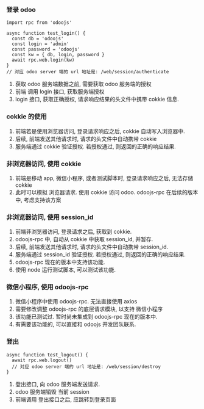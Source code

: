 ### 登录 odoo

```
import rpc from 'odoojs'

async function test_login() {
  const db = 'odoojs'
  const login = 'admin'
  const password = 'odoojs'
  const kw = { db, login, password }
  await rpc.web.login(kw)
}
// 对应 odoo server 端的 url 地址是: /web/session/authenticate
```

1. 获取 odoo 服务端数据之前, 需要获取 odoo 服务端的授权
2. 前端 调用 login 接口, 获取服务端授权
3. login 接口, 获取正确授权, 请求响应结果的头文件中携带 cokkie 信息.

### cokkie 的使用

1. 前端若是使用浏览器访问, 登录请求响应之后, cokkie 自动写入浏览器中.
2. 后续, 前端发送其他请求时, 请求的头文件中自动携带 cokkie
3. 服务端通过 cokkie 验证授权. 若授权通过, 则返回的正确的响应结果.

### 非浏览器访问, 使用 cokkie

1. 前端是移动 app, 微信小程序, 或者测试脚本时, 登录请求响应之后, 无法存储 cokkie
2. 此时可以模拟 浏览器请求. 使用 cokkie 访问 odoo. odoojs-rpc 在后续的版本中, 考虑支持该方案

### 非浏览器访问, 使用 session_id

1. 前端非浏览器访问, 登录请求之后, 获取到 cokkie.
2. odoojs-rpc 中, 自动从 cokkie 中获取 session_id, 并暂存.
3. 后续, 前端发送其他请求时, 请求的头文件中自动携带 session_id.
4. 服务端通过 session_id 验证授权. 若授权通过, 则返回的正确的响应结果.
5. odoojs-rpc 现在的版本中支持该功能.
6. 使用 node 运行测试脚本, 可以测试该功能.

### 微信小程序, 使用 odoojs-rpc

1. 微信小程序中使用 odoojs-rpc. 无法直接使用 axios
2. 需要修改调整 odoojs-rpc 的底层请求模块, 以支持 微信小程序
3. 该功能已测试过. 暂时尚未集成到 odoojs-rpc 现在的版本中.
4. 有需要该功能的, 可以直接和 odoojs 开发团队联系.

### 登出

```
async function test_logout() {
  await rpc.web.logout()
  // 对应 odoo server 端的 url 地址是: /web/session/destroy
}
```

1. 登出接口, 向 odoo 服务端发送请求.
2. odoo 服务端销毁 当前 session
3. 前端调用 登出接口之后, 应跳转到登录页面
